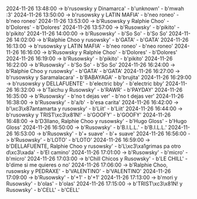 2024-11-26 13:48:00 -> b'rusowsky y Dinamarca' - b'unknown' - b'mwah :3'
2024-11-26 13:50:00 -> b'rusowsky y LATIN MAFIA' - b'neo roneo' - b'neo roneo'
2024-11-26 13:53:00 -> b'Rusowsky y Ralphie Choo' - b'Dolores' - b'Dolores'
2024-11-26 13:57:00 -> b'Rusowsky' - b'pikito' - b'pikito'
2024-11-26 14:00:00 -> b'Rusowsky' - b'So So' - b'So So'
2024-11-26 14:02:00 -> b'Ralphie Choo y rusowsky' - b'GATA' - b'GATA'
2024-11-26 16:13:00 -> b'rusowsky y LATIN MAFIA' - b'neo roneo' - b'neo roneo'
2024-11-26 16:16:00 -> b'Rusowsky y Ralphie Choo' - b'Dolores' - b'Dolores'
2024-11-26 16:19:00 -> b'Rusowsky' - b'pikito' - b'pikito'
2024-11-26 16:22:00 -> b'Rusowsky' - b'So So' - b'So So'
2024-11-26 16:24:00 -> b'Ralphie Choo y rusowsky' - b'GATA' - b'GATA'
2024-11-26 16:27:00 -> b'rusowsky y Saramalacara' - b'BABAYAGA' - b'brujita'
2024-11-26 16:29:00 -> b'rusowsky y DELLAFUENTE' - b'electric bby' - b'electric bby'
2024-11-26 16:32:00 -> b'Taichu y Rusowsky' - b'RAWR' - b'PAYDAY'
2024-11-26 16:35:00 -> b'Rusowsky' - b'no t dejas ver' - b'no t dejas ver'
2024-11-26 16:38:00 -> b'Rusowsky' - b'a/b' - b'esa carita'
2024-11-26 16:42:00 -> b'\xc3\x87antamarta y rusowsky' - b'Liit' - b'Liit'
2024-11-26 16:44:00 -> b'rusowsky y TRIST\xc3\x81N!' - b'GOOFY' - b'GOOFY'
2024-11-26 16:48:00 -> b'D3llano, Ralphie Choo y rusowsky' - b'Hugo Gloss' - b'Hugo Gloss'
2024-11-26 16:50:00 -> b'Rusowsky' - b'B.I.L.L.' - b'B.I.L.L.'
2024-11-26 16:53:00 -> b'Rusowsky' - b'+ suave' - b'+ suave'
2024-11-26 16:56:00 -> b'Rusowsky' - b'LOTO' - b'LOTO'
2024-11-26 16:59:00 -> b'DELLAFUENTE, Ralphie Choo y rusowsky' - b'L\xc3\xa1grimas pa otro d\xc3\xada' - b'El camino'
2024-11-26 17:01:00 -> b'Rusowsky' - b'micro' - b'micro'
2024-11-26 17:03:00 -> b'Chill Chicos y Rusowsky' - b'LE CHILL' - b'dime si me quieres o no'
2024-11-26 17:06:00 -> b'Ralphie Choo, rusowsky y PEDRAXE' - b'VALENTINO' - b'VALENTINO'
2024-11-26 17:09:00 -> b'Rusowsky' - b'+1' - b'+1'
2024-11-26 17:13:00 -> b'mori y Rusowsky' - b'olas' - b'olas'
2024-11-26 17:15:00 -> b'TRIST\xc3\x81N! y Rusowsky' - b'CELL' - b'CELL'
